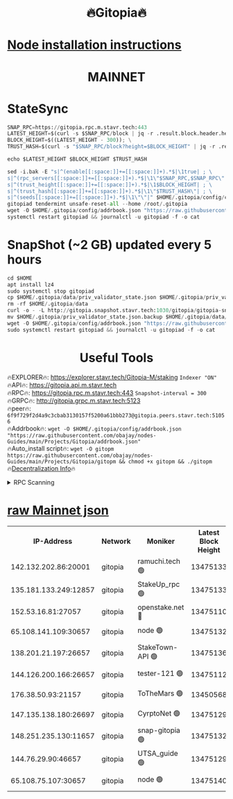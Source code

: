 <h1 align="center"> 🔥Gitopia🔥</h1>

[Node installation instructions](https://github.com/obajay/nodes-Guides/tree/main/Projects/Gitopia)
=

<h1 align="center"> MAINNET</h1>

# StateSync
```python
SNAP_RPC=https://gitopia.rpc.m.stavr.tech:443
LATEST_HEIGHT=$(curl -s $SNAP_RPC/block | jq -r .result.block.header.height); \
BLOCK_HEIGHT=$((LATEST_HEIGHT - 300)); \
TRUST_HASH=$(curl -s "$SNAP_RPC/block?height=$BLOCK_HEIGHT" | jq -r .result.block_id.hash)

echo $LATEST_HEIGHT $BLOCK_HEIGHT $TRUST_HASH

sed -i.bak -E "s|^(enable[[:space:]]+=[[:space:]]+).*$|\1true| ; \
s|^(rpc_servers[[:space:]]+=[[:space:]]+).*$|\1\"$SNAP_RPC,$SNAP_RPC\"| ; \
s|^(trust_height[[:space:]]+=[[:space:]]+).*$|\1$BLOCK_HEIGHT| ; \
s|^(trust_hash[[:space:]]+=[[:space:]]+).*$|\1\"$TRUST_HASH\"| ; \
s|^(seeds[[:space:]]+=[[:space:]]+).*$|\1\"\"|" $HOME/.gitopia/config/config.toml
gitopiad tendermint unsafe-reset-all --home /root/.gitopia
wget -O $HOME/.gitopia/config/addrbook.json "https://raw.githubusercontent.com/obajay/nodes-Guides/main/Projects/Gitopia/addrbook.json"
systemctl restart gitopiad && journalctl -u gitopiad -f -o cat
```
# SnapShot (~2 GB) updated every 5 hours
```python
cd $HOME
apt install lz4
sudo systemctl stop gitopiad
cp $HOME/.gitopia/data/priv_validator_state.json $HOME/.gitopia/priv_validator_state.json.backup
rm -rf $HOME/.gitopia/data
curl -o - -L http://gitopia.snapshot.stavr.tech:1030/gitopia/gitopia-snap.tar.lz4 | lz4 -c -d - | tar -x -C $HOME/.gitopia --strip-components 2
mv $HOME/.gitopia/priv_validator_state.json.backup $HOME/.gitopia/data/priv_validator_state.json
wget -O $HOME/.gitopia/config/addrbook.json "https://raw.githubusercontent.com/obajay/nodes-Guides/main/Projects/Gitopia/addrbook.json"
sudo systemctl restart gitopiad && journalctl -u gitopiad -f -o cat
```
 <h1 align="center"> Useful Tools</h1>

🔥EXPLORER🔥:      https://explorer.stavr.tech/Gitopia-M/staking  `Indexer "ON"` \
🔥API🔥: 			 		 https://gitopia.api.m.stavr.tech \
🔥RPC🔥:           https://gitopia.rpc.m.stavr.tech:443              `Snapshot-interval = 300` \
🔥GRPC🔥:          http://gitopia.grpc.m.stavr.tech:5123 \
🔥peer🔥:					 `6f9f729f2d4a9c3cbab3130157f5200a61bbb273@gitopia.peers.stavr.tech:51056` \
🔥Addrbook🔥:    ```wget -O $HOME/.gitopia/config/addrbook.json "https://raw.githubusercontent.com/obajay/nodes-Guides/main/Projects/Gitopia/addrbook.json"``` \
🔥Auto_install script🔥: ```wget -O gitopm https://raw.githubusercontent.com/obajay/nodes-Guides/main/Projects/Gitopia/gitopm && chmod +x gitopm && ./gitopm``` \
🔥[Decentralization Info](https://github.com/obajay/StateSync-snapshots/tree/main/Projects/Gitopia/Decentralization)🔥

<details>
<summary>RPC Scanning</summary>

<h2 align="center"> We scan nodes in real time every 4 hours. And we provide the final result of RPC endpoints.
We cannot influence the operation of these nodes in any way. </h2>


```python
If Voting Power is higher than 0 --> then the Node is a validator of the network and may be subject to attack and be a potential threat to the chain.
```
```python
We marked such validators with a red symbol
```

</details>

[raw Mainnet json](https://rpc-check.gitopm.stavr.tech/gitopm/rpc-gitopm-result.json)
=

<table><tr><th>IP-Address</th><th>Network</th><th>Moniker</th><th>Latest Block Height</th><th>Earliest Block Height</th><th>Catching Up</th><th>Tx Index</th><th>Voting Power</th><th>Scan Time</th></tr><tr><td>142.132.202.86:20001</td><td>gitopia</td><td>ramuchi.tech 🟢</td><td>13475133</td><td>6548337</td><td>False</td><td>on</td><td>0</td><td>2024-02-07T22:52:33.822342300UTC</td></tr><tr><td>135.181.133.249:12857</td><td>gitopia</td><td>StakeUp_rpc 🟢</td><td>13475133</td><td>8010001</td><td>False</td><td>on</td><td>0</td><td>2024-02-07T22:52:34.189210750UTC</td></tr><tr><td>152.53.16.81:27057</td><td>gitopia</td><td>openstake.net 🔴</td><td>13475110</td><td>10455001</td><td>False</td><td>off</td><td>37810</td><td>2024-02-07T22:51:56.717847002UTC</td></tr><tr><td>65.108.141.109:30657</td><td>gitopia</td><td>node 🟢</td><td>13475132</td><td>12299845</td><td>False</td><td>on</td><td>0</td><td>2024-02-07T22:52:31.225768837UTC</td></tr><tr><td>138.201.21.197:26657</td><td>gitopia</td><td>StakeTown-API 🟢</td><td>13475136</td><td>12733501</td><td>False</td><td>on</td><td>0</td><td>2024-02-07T22:52:38.695362261UTC</td></tr><tr><td>144.126.200.166:26657</td><td>gitopia</td><td>tester-121 🟢</td><td>13475112</td><td>12832814</td><td>False</td><td>off</td><td>0</td><td>2024-02-07T22:51:59.119456127UTC</td></tr><tr><td>176.38.50.93:21157</td><td>gitopia</td><td>ToTheMars 🟢</td><td>13450568</td><td>12883228</td><td>False</td><td>on</td><td>0</td><td>2024-02-07T22:51:59.513933001UTC</td></tr><tr><td>147.135.138.180:26697</td><td>gitopia</td><td>CyrptoNet 🟢</td><td>13475129</td><td>12883228</td><td>False</td><td>off</td><td>0</td><td>2024-02-07T22:52:26.733699978UTC</td></tr><tr><td>148.251.235.130:11657</td><td>gitopia</td><td>snap-gitopia 🟢</td><td>13475132</td><td>12908001</td><td>False</td><td>on</td><td>0</td><td>2024-02-07T22:52:31.498136565UTC</td></tr><tr><td>144.76.29.90:46657</td><td>gitopia</td><td>UTSA_guide 🟢</td><td>13475129</td><td>13035301</td><td>False</td><td>on</td><td>0</td><td>2024-02-07T22:52:26.439706726UTC</td></tr><tr><td>65.108.75.107:30657</td><td>gitopia</td><td>node 🟢</td><td>13475140</td><td>13189502</td><td>False</td><td>on</td><td>0</td><td>2024-02-07T22:52:45.145730023UTC</td></tr></table>

